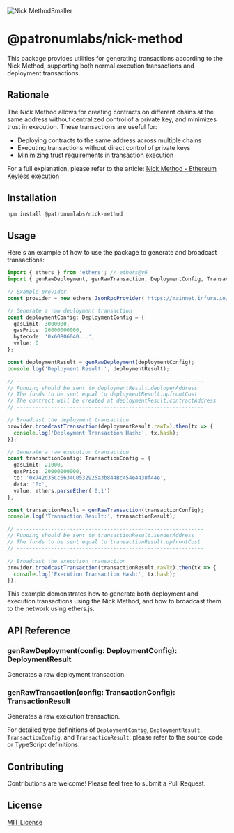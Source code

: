 
![Nick MethodSmaller](https://github.com/Patronum-Labs/nick-method/assets/86341666/8b392eea-74aa-4c73-95fe-fb355bc04d57)

# @patronumlabs/nick-method

This package provides utilities for generating transactions according to the Nick Method, supporting both normal execution transactions and deployment transactions.

## Rationale

The Nick Method allows for creating contracts on different chains at the same address without centralized control of a private key, and minimizes trust in execution. These transactions are useful for:

- Deploying contracts to the same address across multiple chains
- Executing transactions without direct control of private keys
- Minimizing trust requirements in transaction execution

For a full explanation, please refer to the article: [Nick Method - Ethereum Keyless execution](https://yamenmerhi.medium.com/nicks-method-ethereum-keyless-execution-168a6659479c)

## Installation

```bash
npm install @patronumlabs/nick-method
```

## Usage

Here's an example of how to use the package to generate and broadcast transactions:

```typescript
import { ethers } from 'ethers'; // ethers@v6
import { genRawDeployment, genRawTransaction, DeploymentConfig, TransactionConfig } from '@patronumlabs/nick-method';

// Example provider
const provider = new ethers.JsonRpcProvider('https://mainnet.infura.io/v3/YOUR-PROJECT-ID');

// Generate a raw deployment transaction
const deploymentConfig: DeploymentConfig = {
  gasLimit: 3000000,
  gasPrice: 20000000000,
  bytecode: '0x60806040...',
  value: 0
};

const deploymentResult = genRawDeployment(deploymentConfig);
console.log('Deployment Result:', deploymentResult);

// ------------------------------------------------------------
// Funding should be sent to deploymentResult.deployerAddress
// The funds to be sent equal to deploymentResult.upfrontCost
// The contract will be created at deploymentResult.contractAddress
// ------------------------------------------------------------

// Broadcast the deployment transaction
provider.broadcastTransaction(deploymentResult.rawTx).then(tx => {
  console.log('Deployment Transaction Hash:', tx.hash);
});

// Generate a raw execution transaction
const transactionConfig: TransactionConfig = {
  gasLimit: 21000,
  gasPrice: 20000000000,
  to: '0x742d35Cc6634C0532925a3b844Bc454e4438f44e',
  data: '0x',
  value: ethers.parseEther('0.1')
};

const transactionResult = genRawTransaction(transactionConfig);
console.log('Transaction Result:', transactionResult);

// ------------------------------------------------------------
// Funding should be sent to transactionResult.senderAddress
// The funds to be sent equal to transactionResult.upfrontCost
// ------------------------------------------------------------

// Broadcast the execution transaction
provider.broadcastTransaction(transactionResult.rawTx).then(tx => {
  console.log('Execution Transaction Hash:', tx.hash);
});
```

This example demonstrates how to generate both deployment and execution transactions using the Nick Method, and how to broadcast them to the network using ethers.js.

## API Reference

### genRawDeployment(config: DeploymentConfig): DeploymentResult

Generates a raw deployment transaction.

### genRawTransaction(config: TransactionConfig): TransactionResult

Generates a raw execution transaction.

For detailed type definitions of `DeploymentConfig`, `DeploymentResult`, `TransactionConfig`, and `TransactionResult`, please refer to the source code or TypeScript definitions.

## Contributing

Contributions are welcome! Please feel free to submit a Pull Request.

## License

[MIT License](LICENSE)